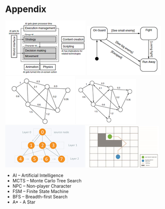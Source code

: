 # Appendix

![Figure 1](https://github.com/suabimbola/Portfolio/blob/main/LineRacingProblem/Final%20Project/LINE%20RACING_%20THE%20USE%20OF%20PATHFINDING%20ALGORITHMS%20IN%20GAMES/Figure_1.png)
![Figure 2](https://github.com/suabimbola/Portfolio/blob/main/LineRacingProblem/Final%20Project/LINE%20RACING_%20THE%20USE%20OF%20PATHFINDING%20ALGORITHMS%20IN%20GAMES/Figure_2.png)
![Figure 3](https://github.com/suabimbola/Portfolio/blob/main/LineRacingProblem/Final%20Project/LINE%20RACING_%20THE%20USE%20OF%20PATHFINDING%20ALGORITHMS%20IN%20GAMES/Figure_3.png)
![Figure 4](https://github.com/suabimbola/Portfolio/blob/main/LineRacingProblem/Final%20Project/LINE%20RACING_%20THE%20USE%20OF%20PATHFINDING%20ALGORITHMS%20IN%20GAMES/Figure_4.png)
![Figure 5](https://github.com/suabimbola/Portfolio/blob/main/LineRacingProblem/Final%20Project/LINE%20RACING_%20THE%20USE%20OF%20PATHFINDING%20ALGORITHMS%20IN%20GAMES/Figure_5.png)
![Figure 6](https://github.com/suabimbola/Portfolio/blob/main/LineRacingProblem/Final%20Project/LINE%20RACING_%20THE%20USE%20OF%20PATHFINDING%20ALGORITHMS%20IN%20GAMES/Figure_6.png)

- AI – Artificial Intelligence
- MCTS – Monte Carlo Tree Search
- NPC – Non-player Character
- FSM – Finite State Machine
- BFS – Breadth-first Search
- A* - A Star
